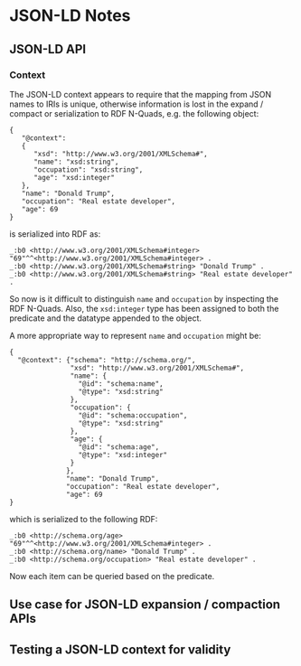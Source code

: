 # JSON-LD Notes

## JSON-LD API

### Context

The JSON-LD context appears to require that the mapping from JSON names to 
IRIs is unique, otherwise information is lost in the expand / compact or
serialization to RDF N-Quads, e.g. the following object:

```
{
   "@context":
   {
      "xsd": "http://www.w3.org/2001/XMLSchema#",
      "name": "xsd:string",
      "occupation": "xsd:string",
      "age": "xsd:integer"
   },
   "name": "Donald Trump",
   "occupation": "Real estate developer",
   "age": 69
}
```
is serialized into RDF as:

```
_:b0 <http://www.w3.org/2001/XMLSchema#integer> "69"^^<http://www.w3.org/2001/XMLSchema#integer> .
_:b0 <http://www.w3.org/2001/XMLSchema#string> "Donald Trump" .
_:b0 <http://www.w3.org/2001/XMLSchema#string> "Real estate developer" .
```

So now is it difficult to distinguish `name` and `occupation` by inspecting the RDF N-Quads.
Also, the `xsd:integer` type has been assigned to both the predicate and the datatype appended 
to the object.

A more appropriate way to represent `name` and `occupation` might be:

```
{    
  "@context": {"schema": "http://schema.org/",
               "xsd": "http://www.w3.org/2001/XMLSchema#",
               "name": {
                 "@id": "schema:name",
                 "@type": "xsd:string"
               },
               "occupation": {
                 "@id": "schema:occupation",
                 "@type": "xsd:string"
               }, 
               "age": {
                 "@id": "schema:age",
                 "@type": "xsd:integer"
               }
              },
              "name": "Donald Trump",
              "occupation": "Real estate developer",
              "age": 69
}

```

which is serialized to the following RDF:

```
_:b0 <http://schema.org/age> "69"^^<http://www.w3.org/2001/XMLSchema#integer> .
_:b0 <http://schema.org/name> "Donald Trump" .
_:b0 <http://schema.org/occupation> "Real estate developer" .
```

Now each item can be queried based on the predicate.
## Use case for JSON-LD expansion / compaction APIs

## Testing a JSON-LD context for validity

